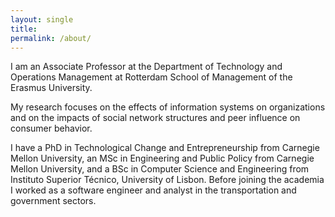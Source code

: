 ```yaml
---
layout: single
title: 
permalink: /about/
---
```


I am an Associate Professor at the Department of Technology and
Operations Management at Rotterdam School of Management of the Erasmus
University.

My research focuses on the effects of information systems on
organizations and on the impacts of social network structures and peer
influence on consumer behavior.

I have a PhD in Technological Change and Entrepreneurship from
Carnegie Mellon University, an MSc in Engineering and Public Policy
from Carnegie Mellon University, and a BSc in Computer Science and
Engineering from Instituto Superior Técnico, University of Lisbon.
Before joining the academia I worked as a software engineer and
analyst in the transportation and government sectors.


